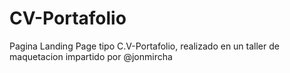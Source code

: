 # CV-Portafolio
Pagina Landing Page tipo C.V-Portafolio, realizado en un taller de maquetacion impartido por @jonmircha